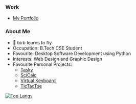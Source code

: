 ### Work
- [My Portfolio](https://abhik002.github.io/)

### About Me
- 🐤 birb learns to fly
- Occupation: B.Tech CSE Student
- Favourite: Desktop Software Development using Python
- Interests: Web Design and Graphic Design
- Favourite Personal Projects:
  - [Tasky](https://github.com/AbhiK002/Tasky#readme)
  - [SciCalc](https://github.com/AbhiK002/sci-calc#readme)
  - [Virtual Keyboard](https://github.com/AbhiK002/virtual-keyboard#readme)
  - [TicTacToe](https://github.com/AbhiK002/tic-tac-toe#readme)

[![Top Langs](https://github-readme-stats.vercel.app/api/top-langs/?username=AbhiK002&layout=compact)](https://github.com/AbhiK002/github-readme-stats)
